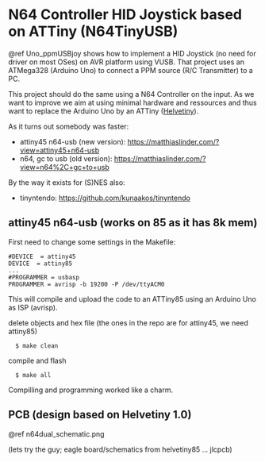# N64 Controller HID Joystick based on ATTiny (N64TinyUSB)

@ref Uno_ppmUSBjoy shows how to implement a HID Joystick (no need for driver on most OSes) on AVR platform using VUSB.
That project uses an ATMega328 (Arduino Uno) to connect a PPM source (R/C Transmitter) to a PC.

This project should do the same using a N64 Controller on the input. As we want to improve we aim at using minimal hardware
and ressources and thus want to replace the Arduino Uno by an ATTiny ([Helvetiny](https://github.com/boxtec/helvetiny85)).

As it turns out somebody was faster:
* attiny45 n64-usb (new version): https://matthiaslinder.com/?view=attiny45+n64-usb
* n64, gc to usb (old version): https://matthiaslinder.com/?view=n64%2C+gc+to+usb

By the way it exists for (S)NES also:
* tinyntendo: https://github.com/kunaakos/tinyntendo

## attiny45 n64-usb (works on 85 as it has 8k mem)

First need to change some settings in the Makefile:
  ```
  #DEVICE  = attiny45
  DEVICE  = attiny85
  ...
  #PROGRAMMER = usbasp
  PROGRAMMER = avrisp -b 19200 -P /dev/ttyACM0
  ```

This will compile and upload the code to an ATTiny85 using an Arduino Uno as ISP (avrisp).


delete objects and hex file (the ones in the repo are for attiny45, we need attiny85)
```
  $ make clean
```
compile and flash
```
  $ make all
```

Compilling and programming worked like a charm.

## PCB (design based on Helvetiny 1.0)

@ref n64dual_schematic.png

(lets try the guy; eagle board/schematics from helvetiny85 ... jlcpcb)
